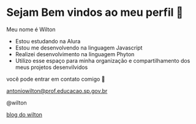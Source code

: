 # Sejam Bem vindos ao meu perfil  💙

Meu nome é Wilton 

+ Estou estudando na Alura
+ Estou me desenvolvendo na linguagem Javascript
+ Realizei desenvolvimento  na linguagem Phyton
+ Utilizo esse espaço para minha organização e compartilhamento dos meus projetos desenvilvidos

você pode entrar em contato comigo 📧

antoniowilton@prof.educacao.sp.gov.br

@wilton

[blog do wilton](https://wilton01.blogspot.com/)
